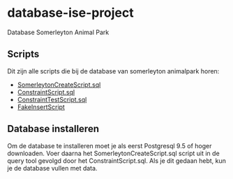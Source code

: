 # database-ise-project
Database Somerleyton Animal Park

## Scripts
Dit zijn alle scripts die bij de database van somerleyton animalpark horen:
* [SomerleytonCreateScript.sql](https://github.com/cumalikarakoc/database-ise-project/blob/master/SomerleytonCreateScript.sql)
* [ConstraintScript.sql](https://github.com/cumalikarakoc/database-ise-project/blob/master/ConstraintScript.sql)
* [ConstraintTestScript.sql](https://github.com/cumalikarakoc/database-ise-project/blob/master/ConstraintTestScript.sql)
* [FakeInsertScript](https://github.com/cumalikarakoc/database-ise-project/blob/master/FakeInsertScript.sql)

## Database installeren
Om de database te installeren moet je als eerst Postgresql 9.5 of hoger downloaden. Voer daarna het SomerleytonCreateScript.sql script uit in de query tool gevolgd door het ConstraintScript.sql. Als je dit gedaan hebt, kun je de database vullen met data.
